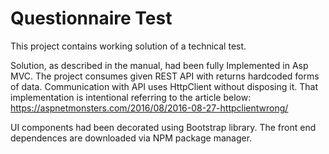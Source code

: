 # Questionnaire Test

This project contains working solution of a technical test.

Solution, as described in the manual, had been fully Implemented in Asp MVC.
The project consumes given REST API with returns hardcoded forms of data.
Communication with API uses HttpClient without disposing it. That implementation is intentional referring to the article below:
https://aspnetmonsters.com/2016/08/2016-08-27-httpclientwrong/

UI components had been decorated using Bootstrap library.
The front end dependences are downloaded via NPM package manager.